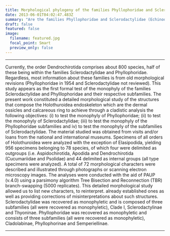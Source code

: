 ```yaml
---
title: Morphological phylogeny of the families Phyllophoridae and Sclerodactylidae
date: 2013-06-01T04:02:47.483Z
summary: "Are the families Phyllophoridae and Sclerodactylidae (Echinodermata: Holothuroidea: Dendrochirotida) monophyletics?"
draft: false
featured: false
image:
  filename: featured.jpg
  focal_point: Smart
  preview_only: false
---
```

---
Currently, the order Dendrochirotida comprises about 800 species, half of these being within the families Sclerodactylidae and Phyllophoridae. Regardless, most 
information about these families is from old morphological revisions (Phyllophoridae in 1954 and Sclerodactylidae not reviewed). This study appears as the first 
formal test of the monophyly of the families Sclerodactylidae and Phylllophoridae and their respective subfamilies. The present work constituted a detailed morphological 
study of the structures that compose the Holothuroidea endoskeleton which are the dermal ossicles and calcareous ring to achieve through a cladistic analysis the following 
objectives: (i) to test the monophyly of Phyllophoridae; (ii) to test the monophyly of Sclerodactylidae; (iii) to test the monophyly of the Phyllophoridae subfamilies and iv) 
to test the monophyly of the subfamilies of Sclerodactylidae. The material studied was obtained from visits and/or loans from the national and international museums. Specimens
of all orders of Holothuroidea were analyzed with the exception of Elasipodida, yielding 956 specimens belonging to 78 species, of which four were delimited as outgroups 
(i.e. Aspidochirotida, Apodida and Dendrochirotida (Cucumariidae and Psolidae) and 44 delimited as internal groups (all type specimens were analyzed). A total of 72 
morphological characters were described and illustrated through photographs or scanning electron microscopy images. The analyses were conducted with the aid of PAUP (v.4.0) 
using a parsimony algorithm Tree Bisection and Reconnection (TBR) branch-swapping (5000 replicates). This detailed morphological study allowed us to list new characters, 
to reinterpret. already established ones as well as providing corrections of misinterpretations about such structures. Sclerodactylidae was recovered as monophyletic and 
is composed of three subfamilies (all were recovered as monophyletic), Clade I, Sclerodactylinae and Thyoninae. Phyllophoridae was recovered as monophyletic and consists 
of three subfamilies (all were recovered as monophyletic), Cladolabinae, Phyllophorinae and Semperiellinae.

---
